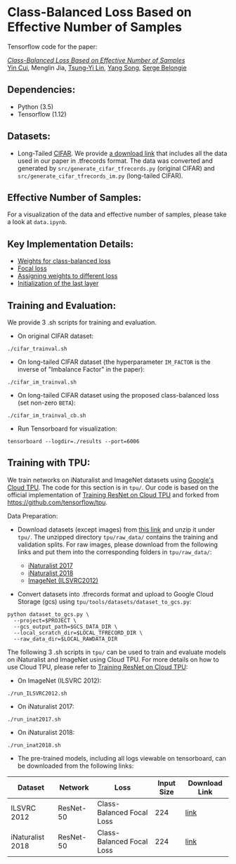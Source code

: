 # Class-Balanced Loss Based on Effective Number of Samples

Tensorflow code for the paper:

[*Class-Balanced Loss Based on Effective Number of Samples*](https://arxiv.org/abs/1901.05555)\
[Yin Cui](http://www.cs.cornell.edu/~ycui/), Menglin Jia, [Tsung-Yi Lin](https://vision.cornell.edu/se3/people/tsung-yi-lin/), [Yang Song](https://ai.google/research/people/author38270), [Serge Belongie](http://blogs.cornell.edu/techfaculty/serge-belongie/)


## Dependencies:
+ Python (3.5)
+ Tensorflow (1.12)


## Datasets:
+ Long-Tailed [CIFAR](https://www.cs.toronto.edu/~kriz/cifar.html).
We provide [a download link](https://drive.google.com/file/d/1NY3lWYRfsTWfsjFPxJUlPumy-WFeD7zK/) that includes all the data used in our paper in .tfrecords format. The data was converted and generated by `src/generate_cifar_tfrecords.py` (original CIFAR) and `src/generate_cifar_tfrecords_im.py` (long-tailed CIFAR).


## Effective Number of Samples:
For a visualization of the data and effective number of samples, please take a look at `data.ipynb`.


## Key Implementation Details:
+ [Weights for class-balanced loss](https://github.com/richardaecn/class-balanced-loss/blob/master/src/cifar_main.py#L425-L430)
+ [Focal loss](https://github.com/richardaecn/class-balanced-loss/blob/master/src/cifar_main.py#L226-L266)
+ [Assigning weights to different loss](https://github.com/richardaecn/class-balanced-loss/blob/master/src/cifar_main.py#L325-L354)
+ [Initialization of the last layer](https://github.com/richardaecn/class-balanced-loss/blob/master/src/model_base.py#L196)


## Training and Evaluation:
We provide 3 .sh scripts for training and evaluation.
+ On original CIFAR dataset:
```
./cifar_trainval.sh
```
+ On long-tailed CIFAR dataset (the hyperparameter `IM_FACTOR` is the inverse of "Imbalance Factor" in the paper):
```
./cifar_im_trainval.sh
```
+ On long-tailed CIFAR dataset using the proposed class-balanced loss (set non-zero `BETA`):
```
./cifar_im_trainval_cb.sh
```

+ Run Tensorboard for visualization:
```
tensorboard --logdir=./results --port=6006
```


## Training with TPU:
We train networks on iNaturalist and ImageNet datasets using [Google's Cloud TPU](https://cloud.google.com/tpu/). The code for this section is in `tpu/`. Our code is based on the official implementation of [Training ResNet on Cloud TPU](https://cloud.google.com/tpu/docs/tutorials/resnet) and forked from https://github.com/tensorflow/tpu.


Data Preparation:
+ Download datasets (except images) from [this link](https://drive.google.com/file/d/1ZHhMFJxsgXItJYKiM_VJ0lznj8XClgWF/) and unzip it under `tpu/`. The unzipped directory `tpu/raw_data/` contains the training and validation splits. For raw images, please download from the following links and put them into the corresponding folders in `tpu/raw_data/`:
  + [iNaturalist 2017](https://github.com/visipedia/inat_comp/tree/master/2017)
  + [iNaturalist 2018](https://github.com/visipedia/inat_comp)
  + [ImageNet (ILSVRC2012)](http://www.image-net.org/challenges/LSVRC/2012/)

+ Convert datasets into .tfrecords format and upload to Google Cloud Storage (gcs) using `tpu/tools/datasets/dataset_to_gcs.py`:
```
python dataset_to_gcs.py \
  --project=$PROJECT \
  --gcs_output_path=$GCS_DATA_DIR \
  --local_scratch_dir=$LOCAL_TFRECORD_DIR \
  --raw_data_dir=$LOCAL_RAWDATA_DIR
```

The following 3 .sh scripts in `tpu/` can be used to train and evaluate models on iNaturalist and ImageNet using Cloud TPU. For more details on how to use Cloud TPU, please refer to [Training ResNet on Cloud TPU](https://cloud.google.com/tpu/docs/tutorials/resnet):
+ On ImageNet (ILSVRC 2012):
```
./run_ILSVRC2012.sh
```
+ On iNaturalist 2017:
```
./run_inat2017.sh
```
+ On iNaturalist 2018:
```
./run_inat2018.sh
```

+ The pre-trained models, including all logs viewable on tensorboard, can be downloaded from the following links:

| Dataset          | Network   | Loss                      | Input Size | Download Link |
|------------------|-----------|---------------------------|------------|---------------|
| ILSVRC 2012      | ResNet-50 | Class-Balanced Focal Loss | 224        | [link](https://drive.google.com/file/d/1SmLv1-D1143Cma4Y5bDxHUfXjOI_0Yvr/) |
| iNaturalist 2018 | ResNet-50 | Class-Balanced Focal Loss | 224        | [link](https://drive.google.com/file/d/1aNyYCfAUXP4up_hvOhAKQkBevc2e8lr8/) |
